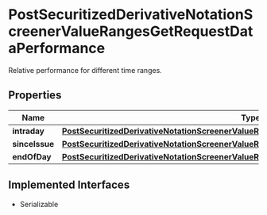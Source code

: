 

# PostSecuritizedDerivativeNotationScreenerValueRangesGetRequestDataPerformance

Relative performance for different time ranges.

## Properties

Name | Type | Description | Notes
------------ | ------------- | ------------- | -------------
**intraday** | [**PostSecuritizedDerivativeNotationScreenerValueRangesGetRequestDataPerformanceIntraday**](PostSecuritizedDerivativeNotationScreenerValueRangesGetRequestDataPerformanceIntraday.md) |  |  [optional]
**sinceIssue** | [**PostSecuritizedDerivativeNotationScreenerValueRangesGetRequestDataPerformanceSinceIssue**](PostSecuritizedDerivativeNotationScreenerValueRangesGetRequestDataPerformanceSinceIssue.md) |  |  [optional]
**endOfDay** | [**PostSecuritizedDerivativeNotationScreenerValueRangesGetRequestDataPerformanceEndOfDay**](PostSecuritizedDerivativeNotationScreenerValueRangesGetRequestDataPerformanceEndOfDay.md) |  |  [optional]


## Implemented Interfaces

* Serializable


